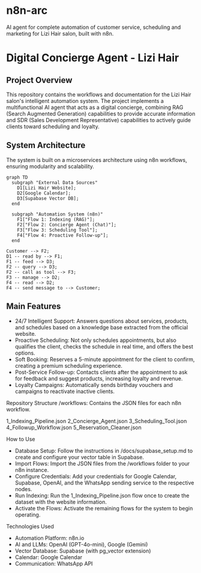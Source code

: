 # n8n-arc
AI agent for complete automation of customer service, scheduling and marketing for Lizi Hair salon, built with n8n.

#  Digital Concierge Agent - Lizi Hair

## Project Overview

This repository contains the workflows and documentation for the Lizi Hair salon's intelligent automation system. The project implements a multifunctional AI agent that acts as a digital concierge, combining RAG (Search Augmented Generation) capabilities to provide accurate information and SDR (Sales Development Representative) capabilities to actively guide clients toward scheduling and loyalty.

##  System Architecture

The system is built on a microservices architecture using n8n workflows, ensuring modularity and scalability.

```mermaid
graph TD
  subgraph "External Data Sources"
    D1[Lizi Hair Website];
    D2[Google Calendar];
    D3[Supabase Vector DB];
  end

  subgraph "Automation System (n8n)"
    F1["Flow 1: Indexing (RAG)"];
    F2["Flow 2: Concierge Agent (Chat)"];
    F3["Flow 3: Scheduling Tool"];
    F4["Flow 4: Proactive Follow-up"];
  end

Customer --> F2;
D1 -- read by --> F1;
F1 -- feed --> D3;
F2 -- query --> D3;
F2 -- call as tool --> F3;
F3 -- manage --> D2;
F4 -- read --> D2;
F4 -- send message to --> Customer;

```

## Main Features

 - 24/7 Intelligent Support: Answers questions about services, products, and schedules based on a knowledge base extracted from the official website.
 - Proactive Scheduling: Not only schedules appointments, but also qualifies the client, checks the schedule in real time, and offers the best options.
 - Soft Booking: Reserves a 5-minute appointment for the client to confirm, creating a premium scheduling experience.
 - Post-Service Follow-up: Contacts clients after the appointment to ask for feedback and suggest products, increasing loyalty and revenue.
 - Loyalty Campaigns: Automatically sends birthday vouchers and campaigns to reactivate inactive clients.

 Repository Structure
/workflows: Contains the JSON files for each n8n workflow.

1_Indexing_Pipeline.json
2_Concierge_Agent.json
3_Scheduling_Tool.json
4_Followup_Workflow.json
5_Reservation_Cleaner.json


 How to Use

 - Database Setup: Follow the instructions in /docs/supabase_setup.md to create and configure your vector table in Supabase.
 - Import Flows: Import the JSON files from the /workflows folder to your n8n instance.
 - Configure Credentials: Add your credentials for Google Calendar, Supabase, OpenAI, and the WhatsApp sending service to the respective nodes.
 - Run Indexing: Run the 1_Indexing_Pipeline.json flow once to create the dataset with the website information.
 - Activate the Flows: Activate the remaining flows for the system to begin operating.

 Technologies Used

 - Automation Platform: n8n.io
 - AI and LLMs: OpenAI (GPT-4o-mini), Google (Gemini)
 - Vector Database: Supabase (with pg_vector extension)
 - Calendar: Google Calendar
 - Communication: WhatsApp API 
